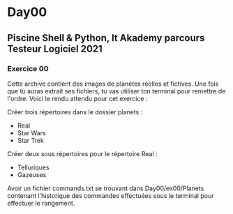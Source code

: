 # Day00

Piscine Shell &amp; Python, It Akademy parcours Testeur Logiciel 2021
---

### Exercice 00

Cette archive contient des images de planètes réelles et fictives. Une fois que tu auras extrait ses fichiers, tu vas utiliser ton terminal pour remettre de l'ordre.
Voici le rendu attendu pour cet exercice : 

Créer trois répertoires dans le dossier planets : 
  * Real
  * Star Wars  
  * Star Trek
 
Créer deux sous répertoires pour le répertoire Real :
  * Telluriques 
  * Gazeuses

Avoir un fichier commands.txt se trouvant dans Day00/ex00/Planets contenant l'historique des commandes effectuées sous le terminal pour effectuer le rangement.
